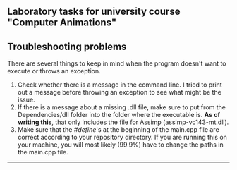 ## Laboratory tasks for university course "Computer Animations"

## Troubleshooting problems
There are several things to keep in mind when the program doesn't want to execute or throws an exception.

1. Check whether there is a message in the command line. I tried to print out a message before throwing an exception to see what might be the issue.
2. If there is a message about a missing .dll file, make sure to put from the Dependencies/dll folder into the folder where the executable is. **As of writing this**, that only includes the file for Assimp (assimp-vc143-mt.dll).
3. Make sure that the *#define*'s at the beginning of the main.cpp file are correct according to your repository directory. If you are running this on your machine, you will most likely (99.9%) have to change the paths in the main.cpp file.
---
